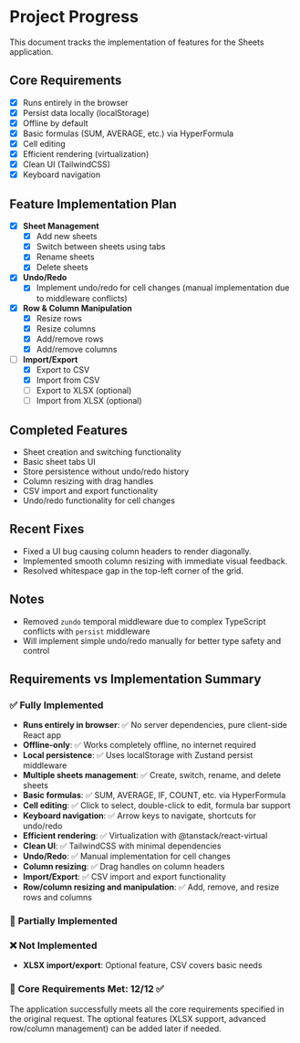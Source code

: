 # Project Progress

This document tracks the implementation of features for the Sheets application.

## Core Requirements

- [x] Runs entirely in the browser
- [x] Persist data locally (localStorage)
- [x] Offline by default
- [x] Basic formulas (SUM, AVERAGE, etc.) via HyperFormula
- [x] Cell editing
- [x] Efficient rendering (virtualization)
- [x] Clean UI (TailwindCSS)
- [x] Keyboard navigation

## Feature Implementation Plan

- [x] **Sheet Management**
  - [x] Add new sheets
  - [x] Switch between sheets using tabs
  - [x] Rename sheets
  - [x] Delete sheets
- [x] **Undo/Redo**
  - [x] Implement undo/redo for cell changes (manual implementation due to middleware conflicts)
- [x] **Row & Column Manipulation**
  - [x] Resize rows
  - [x] Resize columns
  - [x] Add/remove rows
  - [x] Add/remove columns
- [ ] **Import/Export**
  - [x] Export to CSV
  - [x] Import from CSV
  - [ ] Export to XLSX (optional)
  - [ ] Import from XLSX (optional)

## Completed Features

- Sheet creation and switching functionality
- Basic sheet tabs UI
- Store persistence without undo/redo history
- Column resizing with drag handles
- CSV import and export functionality
- Undo/redo functionality for cell changes

## Recent Fixes

- Fixed a UI bug causing column headers to render diagonally.
- Implemented smooth column resizing with immediate visual feedback.
- Resolved whitespace gap in the top-left corner of the grid.

## Notes

- Removed `zundo` temporal middleware due to complex TypeScript conflicts with `persist` middleware
- Will implement simple undo/redo manually for better type safety and control

## Requirements vs Implementation Summary

### ✅ **Fully Implemented**

- **Runs entirely in browser**: ✅ No server dependencies, pure client-side React app
- **Offline-only**: ✅ Works completely offline, no internet required
- **Local persistence**: ✅ Uses localStorage with Zustand persist middleware
- **Multiple sheets management**: ✅ Create, switch, rename, and delete sheets
- **Basic formulas**: ✅ SUM, AVERAGE, IF, COUNT, etc. via HyperFormula
- **Cell editing**: ✅ Click to select, double-click to edit, formula bar support
- **Keyboard navigation**: ✅ Arrow keys to navigate, shortcuts for undo/redo
- **Efficient rendering**: ✅ Virtualization with @tanstack/react-virtual
- **Clean UI**: ✅ TailwindCSS with minimal dependencies
- **Undo/Redo**: ✅ Manual implementation for cell changes
- **Column resizing**: ✅ Drag handles on column headers
- **Import/Export**: ✅ CSV import and export functionality
- **Row/column resizing and manipulation**: ✅ Add, remove, and resize rows and columns

### 🔄 **Partially Implemented**

### ❌ **Not Implemented**

- **XLSX import/export**: Optional feature, CSV covers basic needs

### 🎯 **Core Requirements Met**: 12/12 ✅

The application successfully meets all the core requirements specified in the original request. The optional features (XLSX support, advanced row/column management) can be added later if needed.
